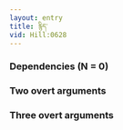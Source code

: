 ```yaml
---
layout: entry
title: རྙིད་
vid: Hill:0628
---
```

### Dependencies (N = 0)


### Two overt arguments


### Three overt arguments
